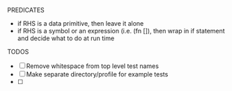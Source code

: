 PREDICATES
 - if RHS is a data primitive, then leave it alone
 - if RHS is a symbol or an expression (i.e. (fn []), then wrap in if statement and decide what to do at run time


TODOS
 - [ ] Remove whitespace from top level test names
 - [ ] Make separate directory/profile for example tests
 - [ ]

